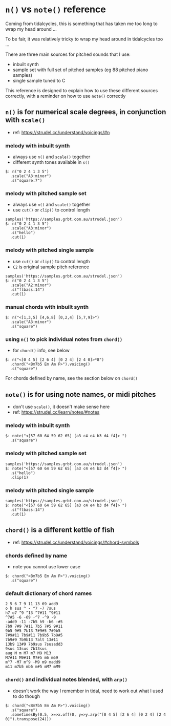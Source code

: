 # `n()` vs `note()` reference

Coming from tidalcycles, this is something that has taken me too long to wrap my head around ...

To be fair, it was relatively tricky to wrap my head around in tidalcycles too ...

There are three main sources for pitched sounds that I use:
 - inbuilt synth
 - sample set with full set of pitched samples (eg 88 pitched piano samples) 
 - single sample tuned to C

This reference is designed to explain how to use these different sources correctly, with a reminder on how to use `note()` correctly

## `n()` is for numerical scale degrees, in conjunction with `scale()`
 - ref: https://strudel.cc/understand/voicings/#n

### melody with inbuilt synth
 - always use `n()` and `scale()` together
 - different synth tones available in `s()`

```
$: n("0 2 4 1 3 5")
  .scale("A3:minor")
  .s("square:7")
```

### melody with pitched sample set
 - always use `n()` and `scale()` together
 - use `cut()` or `clip()` to control length
```
samples('https://samples.grbt.com.au/strudel.json')
$: n("0 2 4 1 3 5")
  .scale("A3:minor")
  .s("hello")
  .cut(1)
```

### melody with pitched single sample
 - use `cut()` or `clip()` to control length
 - `C2` is original sample pitch reference
```
samples('https://samples.grbt.com.au/strudel.json')
$: n("0 2 4 1 3 5")
  .scale("A2:minor")
  .s("flbass:14")
  .cut(1)
```

### manual chords with inbuilt synth

```
$: n("<[1,3,5] [4,6,8] [0,2,4] [5,7,9]>")
  .scale("A3:minor")
  .s("square")
```

### using `n()` to pick individual notes from `chord()`
 - for `chord()` info, see below

```
$: n("<[0 4 5] [2 6 4] [0 2 4] [2 4 0]>*8")
  .chord("<Bm7b5 Em Am F>").voicing()
  .s("square")
```

For chords defined by name, see the section below on `chord()`

## `note()` is for using note names, or midi pitches 
 - don't use `scale()`, it doesn't make sense here
 - ref: https://strudel.cc/learn/notes/#notes

### melody with inbuilt synth

```
$: note("<[57 60 64 59 62 65] [a3 c4 e4 b3 d4 f4]> ")
  .s("square")
```

### melody with pitched sample set
```
samples('https://samples.grbt.com.au/strudel.json')
$: note("<[57 60 64 59 62 65] [a3 c4 e4 b3 d4 f4]> ")
  .s("hello")
  .clip(1)
```

### melody with pitched single sample
```
samples('https://samples.grbt.com.au/strudel.json')
$: note("<[57 60 64 59 62 65] [a3 c4 e4 b3 d4 f4]> ")
  .s("flbass:14")
  .cut(1)
```

## `chord()` is a different kettle of fish

- ref: https://strudel.cc/understand/voicings/#chord-symbols

### chords defined by name
 - note you cannot use lower case

```
$: chord("<Bm7b5 Em Am F>").voicing()
  .s("square")
```

### default dictionary of chord names
```
2 5 6 7 9 11 13 69 add9
o h sus ^ - ^7 -7 7sus
h7 o7 ^9 ^13 ^7#11 ^9#11
^7#5 -6 -69 -^7 -^9 -9
-add9 -11 -7b5 h9 -b6 -#5
7b9 7#9 7#11 7b5 7#5 9#11
9b5 9#5 7b13 7#9#5 7#9b5
7#9#11 7b9#11 7b9b5 7b9#5
7b9#9 7b9b13 7alt 13#11
13b9 13#9 7b9sus 7susadd3
9sus 13sus 7b13sus
aug M m M7 m7 M9 M13
M7#11 M9#11 M7#5 m6 m69
m^7 -M7 m^9 -M9 m9 madd9
m11 m7b5 mb6 m#5 mM7 mM9
```

### `chord()` and individual notes blended, with `arp()`
- doesn't work the way I remember in tidal, need to work out what I used to do though

```
$: chord("<Bm7b5 Em Am F>").voicing()
  .s("square")
  .sometimesBy(0.5, x=>x.off(0, y=>y.arp("[0 4 5] [2 6 4] [0 2 4] [2 4 0]").transpose(24)))
```
